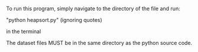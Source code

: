To run this program, simply navigate to the directory of the file and run:

"python heapsort.py" (ignoring quotes)

in the terminal

The dataset files MUST be in the same directory as the python source code.
